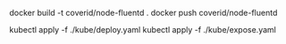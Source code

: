 docker build -t coverid/node-fluentd .
docker push coverid/node-fluentd

kubectl apply -f ./kube/deploy.yaml
kubectl apply -f ./kube/expose.yaml